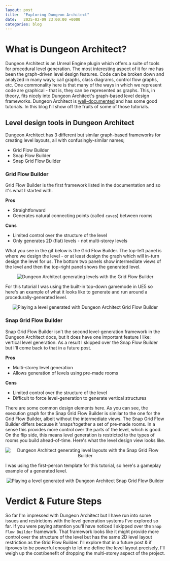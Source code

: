 ```yaml
---
layout: post
title:  "Exploring Dungeon Architect"
date:   2025-02-09 23:00:00 +0000
categories: blog
---
```

# What is Dungeon Architect?
Dungeon Architect is an Unreal Engine plugin which offers a suite of tools for procedural level generation. The most interesting aspect of it for me has been the graph-driven level design features. Code can be broken down and analyzed in many ways; call graphs, class diagrams, control flow graphs, etc. One commonality here is that many of the ways in which we represent code are graphical - that is, they can be represented as graphs. This, in theory, fits nicely into Dungeon Architect's graph-based level design frameworks.
Dungeon Architect is [well-documented](https://docs.dungeonarchitect.dev/unreal/unreal-overview.html) and has some good tutorials. In this blog I'll show off the fruits of some of those tutorials.

## Level design tools in Dungeon Architect
Dungeon Architect has 3 different but similar graph-based frameworks for creating level layouts, all with confusingly-similar names;
- Grid Flow Builder
- Snap Flow Builder
- Snap Grid Flow Builder

### Grid Flow Builder
Grid Flow Builder is the first framework listed in the documentation and so it's what I started with.

**Pros**
- Straightforward
- Generates natural connecting points (called `caves`) between rooms

**Cons**
- Limited control over the structure of the level
- Only generates 2D (flat) levels - not multi-storey levels

What you see in the gif below is the Grid Flow Builder. The top-left panel is where we design the level - or at least design the graph which will in-turn design the level for us. The bottom two panels show intermediate views of the level and then the top-right panel shows the generated level.

<p style="text-align: center;">
  <img src="{{ "/assets/images/2025-02-09-grid-flow-builder-levelgen.gif" | relative_url }}" alt="Dungeon Architect generating levels with the Grid Flow Builder" style="max-width: 100%; height: auto;">
</p>

For this tutorial I was using the built-in top-down gamemode in UE5 so here's an example of what it looks like to generate and run around a procedurally-generated level.

<p style="text-align: center;">
  <img src="{{ "/assets/images/2025-02-09-grid-flow-builder-levelplay.gif" | relative_url }}" alt="Playing a level generated with Dungeon Architect Grid Flow Builder" style="max-width: 100%; height: auto;">
</p>


### Snap Grid Flow Builder
Snap Grid Flow Builder isn't the second level-generation framework in the Dungeon Architect docs, but it does have one important feature I like: vertical level generation. As a result I skipped over the Snap Flow Builder but I'll come back to that in a future post.

**Pros**
- Multi-storey level generation
- Allows generation of levels using pre-made rooms

**Cons**
- Limited control over the structure of the level
- Difficult to force level-generation to generate vertical structures

There are some common design elements here. As you can see, the execution graph for the Snap Grid Flow Builder is similar to the one for the Grid Flow Builder, albeit without the intermediate views. The Snap Grid Flow Builder differs because it 'snaps'together a set of pre-made rooms. In a sense this provides more control over the parts of the level, which is good. On the flip side, this means level generation is restricted to the types of rooms you build ahead-of-time. Here's what the level design view looks like.

<p style="text-align: center;">
  <img src="{{ "/assets/images/2025-02-09-snap-grid-flow-builder-levelgen.gif" | relative_url }}" alt="Dungeon Architect generating level layouts with the Snap Grid Flow Builder" style="max-width: 100%; height: auto;">
</p>

I was using the first-person template for this tutorial, so here's a gameplay example of a generated level.

<p style="text-align: center;">
  <img src="{{ "/assets/images/2025-02-09-snap-grid-flow-builder-levelplay.gif" | relative_url }}" alt="Playing a level generated with Dungeon Architect Snap Grid Flow Builder" style="max-width: 100%; height: auto;">
</p>

# Verdict & Future Steps
So far I'm impressed with Dungeon Architect but I have run into some issues and restrictions with the level generation systems I've explored so far. If you were paying attention you'll have noticed I skipped over the `Snap Flow Builder` framework. That framework looks like it might provide more control over the structure of the level but has the same 2D level layout restriction as the Grid Flow Builder. I'll explore that in a future post & if itproves to be powerful enough to let me define the level layout precisely, I'll weigh up the cost/benefit of dropping the multi-storey aspect of the project.